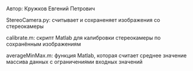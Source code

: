 Автор: Кружков Евгений Петрович

StereoCamera.py: считывает и сохраненяет изображения со стереокамеры

calibrate.m: скрипт Matlab для калибровки стереокамеры по сохранённым изображениям

averageMinMax.m: функция Matlab, которая считает среднее значение массива данных с ограничениями входных значений
